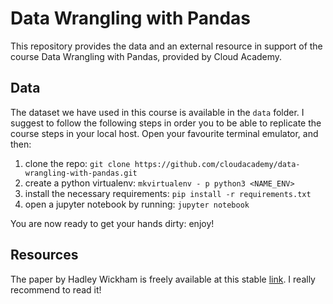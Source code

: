 # Data Wrangling with Pandas
This repository provides the data and an external resource in support of the course Data Wrangling with Pandas, provided by Cloud Academy.

## Data

The dataset we have used in this course is available in the `data` folder. I suggest to follow the following steps in order you to be able to replicate the course steps in your local host. Open your favourite terminal emulator, and then:

 1. clone the repo: `git clone https://github.com/cloudacademy/data-wrangling-with-pandas.git`
 2. create a python virtualenv: `mkvirtualenv - p python3 <NAME_ENV>`
 3. install the necessary requirements: `pip install -r requirements.txt`
 4. open a jupyter notebook by running: `jupyter notebook`

You are now ready to get your hands dirty: enjoy!

## Resources

The paper by Hadley Wickham is freely available at this stable [link](https://www.jstatsoft.org/index.php/jss/article/view/v059i10/v59i10.pdf). I really recommend to read it!

